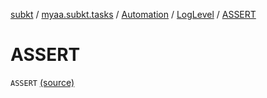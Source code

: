 [subkt](../../../index.md) / [myaa.subkt.tasks](../../index.md) / [Automation](../index.md) / [LogLevel](index.md) / [ASSERT](./-a-s-s-e-r-t.md)

# ASSERT

`ASSERT` [(source)](https://github.com/Myaamori/SubKt/blob/0.1.12/src/main/kotlin/myaa/subkt/tasks/asstasks.kt#L686)